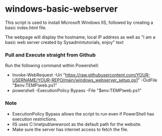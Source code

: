 # windows-basic-webserver
This script is used to install Microsoft Windows IIS, followed by creating a basic index.html file.

The webpage will display the hostname, local IP address as well as "I am a basic web server created by Sysadmintutorials, enjoy" text

### Pull and Execute straight from Github

Run the following command within Powershell:

- Invoke-WebRequest -Uri "https://raw.githubusercontent.com/YOUR-USERNAME/YOUR-REPO/main/windows_webserver_setup.ps1" -OutFile "$env:TEMP\web.ps1"
- powershell -ExecutionPolicy Bypass -File "$env:TEMP\web.ps1"

### Note

- ExecutionPolicy Bypass allows the script to run even if PowerShell has execution restrictions.
- IIS uses C:\inetpub\wwwroot as the default path for the website.
- Make sure the server has internet access to fetch the file.
